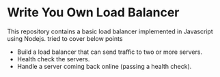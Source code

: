 # Write You Own Load Balancer
This repository contains a basic load balancer implemented in Javascript using Nodejs. 
tried to cover below points 
<ul>
  <li>Build a load balancer that can send traffic to two or more servers.</li>
  <li>Health check the servers.</li>
  <li>Handle a server coming back online (passing a health check).</li>
</ul>
